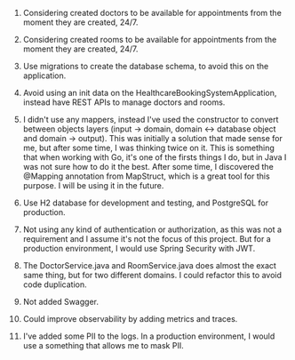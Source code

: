 1. Considering created doctors to be available for appointments from the moment they are created, 24/7.

2. Considering created rooms to be available for appointments from the moment they are created, 24/7.

3. Use migrations to create the database schema, to avoid this on the application.

4. Avoid using an init data on the HealthcareBookingSystemApplication, instead have REST APIs to manage doctors and rooms.

5. I didn't use any mappers, instead I've used the constructor to convert between objects layers (input -> domain, domain <-> database object and domain -> output).
This was initially a solution that made sense for me, but after some time, I was thinking twice on it. This is something that when working with Go, it's one of the
firsts things I do, but in Java I was not sure how to do it the best. After some time, I discovered the @Mapping annotation from MapStruct, which is a great tool
for this purpose. I will be using it in the future.

6. Use H2 database for development and testing, and PostgreSQL for production.

7. Not using any kind of authentication or authorization, as this was not a requirement and I assume it's not the focus of this project. But for a production environment, 
I would use Spring Security with JWT.

8. The DoctorService.java and RoomService.java does almost the exact same thing, but for two different domains. I could refactor this to avoid code duplication. 

9. Not added Swagger.

10. Could improve observability by adding metrics and traces.

11. I've added some PII to the logs. In a production environment, I would use a something that allows me to mask PII.
